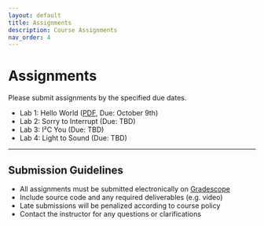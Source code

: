 ```yaml
---
layout: default
title: Assignments
description: Course Assignments
nav_order: 4
---
```


# Assignments

Please submit assignments by the specified due dates.

* Lab 1: Hello World ([PDF](../assets/labs/lab1.pdf), Due: October 9th)
* Lab 2: Sorry to Interrupt (Due: TBD)
* Lab 3: I²C You (Due: TBD)
* Lab 4: Light to Sound (Due: TBD)


---

## Submission Guidelines

- All assignments must be submitted electronically on [Gradescope](https://www.gradescope.com/courses/1126821)
- Include source code and any required deliverables (e.g. video)
- Late submissions will be penalized according to course policy
- Contact the instructor for any questions or clarifications